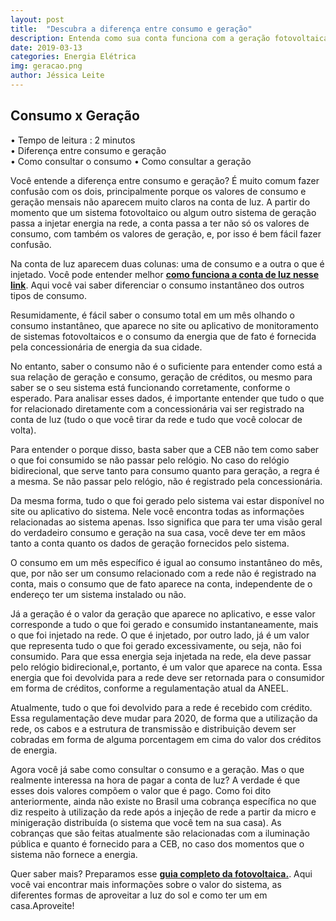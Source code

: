 ```yaml
---
layout: post
title:  "Descubra a diferença entre consumo e geração"
description: Entenda como sua conta funciona com a geração fotovoltaica
date: 2019-03-13
categories: Energia Elétrica
img: geracao.png
author: Jéssica Leite
---
```



<h2>Consumo x Geração</h2>
  
•	Tempo de leitura : 2 minutos  
•	Diferença entre consumo e geração   
•	Como consultar o consumo 
•	Como consultar a geração


Você entende a diferença entre consumo e geração? É muito comum fazer confusão com os dois, principalmente porque os valores de consumo e geração mensais não aparecem muito claros na conta de luz. A partir do momento que um sistema fotovoltaico ou algum outro sistema de geração passa a injetar energia na rede, a conta passa a ter não só os valores de consumo, com também os valores de geração, e, por isso é bem fácil fazer confusão.

Na conta de luz aparecem duas colunas: uma de consumo e a outra o que é injetado. Você pode entender melhor **[como funciona a conta de luz nesse link](http://primariaenergia.com/blog/consumo-real/ )**. Aqui você vai saber diferenciar o consumo instantâneo dos outros tipos de consumo.

Resumidamente, é fácil saber o consumo total em um mês olhando o consumo instantâneo, que aparece no site ou aplicativo de monitoramento de sistemas fotovoltaicos e o consumo da energia que de fato é fornecida pela concessionária de energia da sua cidade. 

No entanto, saber o consumo não é o suficiente para entender como está a sua relação de geração e consumo, geração de créditos, ou mesmo para saber se o seu sistema está funcionando corretamente, conforme o esperado.
Para analisar esses dados, é importante entender que tudo o que for relacionado diretamente com a concessionária vai ser registrado na conta de luz (tudo o que você tirar da rede e tudo que você colocar de volta). 

Para entender o porque disso, basta saber que a CEB não tem como saber o que foi consumido se não passar pelo relógio. No caso do relógio bidirecional, que serve tanto para consumo quanto para geração, a regra é a mesma. Se não passar pelo relógio, não é registrado pela concessionária.

Da mesma  forma, tudo o que foi gerado pelo sistema vai estar disponível no site ou aplicativo do sistema. Nele você encontra todas as informações relacionadas ao sistema apenas. Isso significa que para ter uma visão geral do verdadeiro consumo e geração na sua casa, você deve ter em mãos tanto a conta quanto os dados de geração fornecidos pelo sistema.

O consumo em um mês específico é igual ao consumo instantâneo do mês, que, por não ser um consumo relacionado com a rede não é registrado na conta, mais o consumo que de fato aparece na conta, independente de o endereço ter um sistema instalado ou não.

Já a geração é o valor da geração que aparece no aplicativo, e esse valor corresponde a tudo o que foi gerado e consumido instantaneamente, mais o que foi injetado na rede. O que é injetado, por outro lado, já é um valor que representa tudo o que foi gerado excessivamente, ou seja, não foi consumido. Para que essa energia seja injetada na rede, ela deve passar pelo relógio bidirecional,e, portanto, é um valor que aparece na conta.
Essa energia que foi devolvida para a rede deve ser retornada para o consumidor em forma de créditos, conforme a regulamentação atual da ANEEL. 

Atualmente, tudo o que foi devolvido para a rede é recebido com crédito. Essa regulamentação deve mudar para 2020, de forma que a utilização da rede, os cabos e a estrutura de transmissão e distribuição devem ser cobradas em forma de alguma porcentagem em cima do valor dos créditos de energia.

Agora você já sabe como consultar o consumo e a geração. Mas o que realmente interessa na hora de pagar a conta de luz? A verdade é que esses dois valores compõem o valor que é pago. Como foi dito anteriormente, ainda não existe no Brasil uma cobrança específica no que diz respeito à utilização da rede após a injeção de rede a partir da micro e minigeração distribuída (o sistema que você tem na sua casa). As cobranças que são feitas atualmente são relacionadas com a iluminação pública e quanto é fornecido para a CEB, no caso dos momentos que o sistema não fornece a energia. 





Quer saber mais? Preparamos esse **[guia completo da fotovoltaica.](https://conteudo.primariaenergia.com/e-book-guia-da-fotovoltaica)**. Aqui você vai encontrar mais informações sobre o valor do sistema, as diferentes formas de aproveitar a luz do sol e como ter um em casa.Aproveite!


<script type="text/javascript" src="https://d335luupugsy2.cloudfront.net/js/rdstation-forms/stable/rdstation-forms.min.js"></script> <script type="text/javascript"> new RDStationForms('fotovoltaica-9597695d2315975f3c68-html', 'UA-113322286-1').createForm(); </script>

